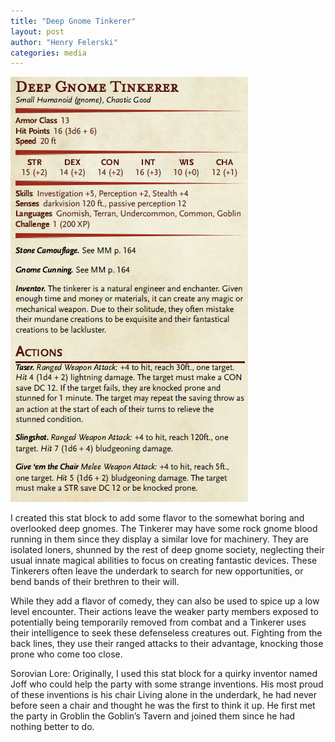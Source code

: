```yaml
---
title: "Deep Gnome Tinkerer"
layout: post
author: "Henry Felerski"
categories: media
---
```



![deep_gnome_tinkerer](/images/deep_gnome_tinkerer.jpg)

I created this stat block to add some flavor to the somewhat boring and overlooked deep gnomes. The Tinkerer may have some rock gnome blood running in them since they display a similar love for machinery. They are isolated loners, shunned by the rest of deep gnome society, neglecting their usual innate magical abilities to focus on creating fantastic devices. These Tinkerers often leave the underdark to search for new opportunities, or bend bands of their brethren to their will.

While they add a flavor of comedy, they can also be used to spice up a low level encounter. Their actions leave the weaker party members exposed to potentially being temporarily removed from combat and a Tinkerer uses their intelligence to seek these defenseless creatures out. Fighting from the back lines, they use their ranged attacks to their advantage, knocking those prone who come too close.

Sorovian Lore:
Originally, I used this stat block for a quirky inventor named Joff who could help the party with some strange inventions. His most proud of these inventions is his chair Living alone in the underdark, he had never before seen a chair and thought he was the first to think it up. He first met the party in Groblin the Goblin’s Tavern and joined them since he had nothing better to do.
